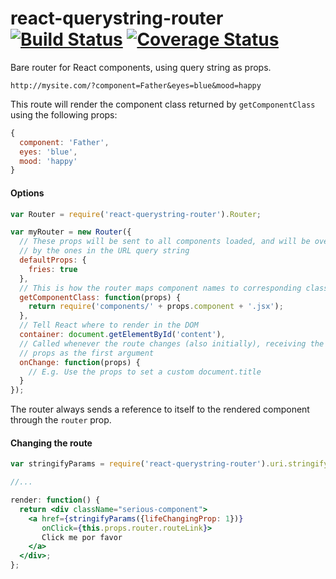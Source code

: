 # react-querystring-router [![Build Status](https://travis-ci.org/skidding/react-querystring-router.svg?branch=master)](https://travis-ci.org/skidding/react-querystring-router) [![Coverage Status](https://coveralls.io/repos/skidding/react-querystring-router/badge.svg?branch=master)](https://coveralls.io/r/skidding/react-querystring-router?branch=master)
Bare router for React components, using query string as props.

```
http://mysite.com/?component=Father&eyes=blue&mood=happy
```

This route will render the component class returned by `getComponentClass`
using the following props:

```js
{
  component: 'Father',
  eyes: 'blue',
  mood: 'happy'
}
```

#### Options

```js
var Router = require('react-querystring-router').Router;

var myRouter = new Router({
  // These props will be sent to all components loaded, and will be overridden
  // by the ones in the URL query string
  defaultProps: {
    fries: true
  },
  // This is how the router maps component names to corresponding classes
  getComponentClass: function(props) {
    return require('components/' + props.component + '.jsx');
  },
  // Tell React where to render in the DOM
  container: document.getElementById('content'),
  // Called whenever the route changes (also initially), receiving the parsed
  // props as the first argument
  onChange: function(props) {
    // E.g. Use the props to set a custom document.title
  }
});
```

The router always sends a reference to itself to the rendered component through
the `router` prop.

#### Changing the route

```jsx
var stringifyParams = require('react-querystring-router').uri.stringifyParams;

//...

render: function() {
  return <div className="serious-component">
    <a href={stringifyParams({lifeChangingProp: 1})}
       onClick={this.props.router.routeLink}>
       Click me por favor
    </a>
  </div>;
};
```
